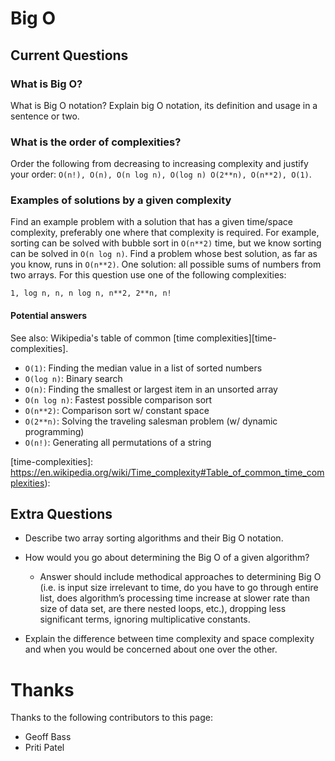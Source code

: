 # Big O

## Current Questions

### What is Big O?

What is Big O notation? Explain big O notation, its definition and usage in a
sentence or two.

### What is the order of complexities?

Order the following from decreasing to increasing complexity and justify your
order: `O(n!), O(n), O(n log n), O(log n) O(2**n), O(n**2), O(1)`.

### Examples of solutions by a given complexity

Find an example problem with a solution that has a given time/space complexity,
preferably one where that complexity is required. For example, sorting can be
solved with bubble sort in `O(n**2)` time, but we know sorting can be solved in
`O(n log n)`. Find a problem whose best solution, as far as you know, runs in
`O(n**2)`. One solution: all possible sums of numbers from two arrays. For this
question use one of the following complexities:

    1, log n, n, n log n, n**2, 2**n, n!

#### Potential answers

See also: Wikipedia's table of common [time complexities][time-complexities].

- `O(1)`: Finding the median value in a list of sorted numbers
- `O(log n)`: Binary search
- `O(n)`: Finding the smallest or largest item in an unsorted array
- `O(n log n)`: Fastest possible comparison sort
- `O(n**2)`: Comparison sort w/ constant space
- `O(2**n)`: Solving the traveling salesman problem (w/ dynamic programming)
- `O(n!)`: Generating all permutations of a string

[time-complexities]: https://en.wikipedia.org/wiki/Time_complexity#Table_of_common_time_complexities):

## Extra Questions

 - Describe two array sorting algorithms and their Big O notation.
 - How would you go about determining the Big O of a given algorithm?
    - Answer should include methodical approaches to determining Big O (i.e. is
      input size irrelevant to time, do you have to go through entire list, does
      algorithm’s processing time increase at slower rate than size of data set,
      are there nested loops, etc.), dropping less significant terms, ignoring
      multiplicative constants.

- Explain the difference between time complexity and space complexity and when
    you would be concerned about one over the other.

# Thanks

Thanks to the following contributors to this page:
- Geoff Bass
- Priti Patel
